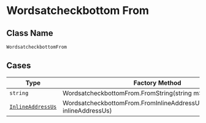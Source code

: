 
# Wordsatcheckbottom From

## Class Name

`WordsatcheckbottomFrom`

## Cases

| Type | Factory Method |
|  --- | --- |
| `string` | WordsatcheckbottomFrom.FromString(string mString) |
| [`InlineAddressUs`](../../../doc/models/inline-address-us.md) | WordsatcheckbottomFrom.FromInlineAddressUs(InlineAddressUs inlineAddressUs) |

